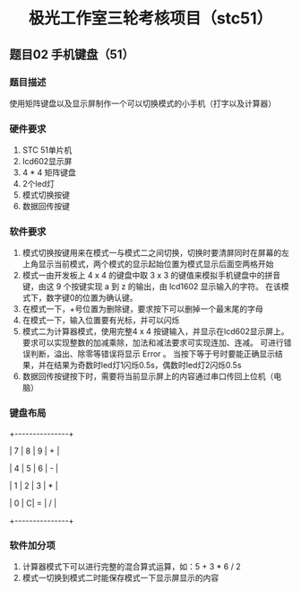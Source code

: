 # <div align='center'>  极光工作室三轮考核项目（stc51） </div>

## 题目02 手机键盘（51）

### 题目描述

使用矩阵键盘以及显示屏制作一个可以切换模式的小手机（打字以及计算器）

### 硬件要求

1. STC 51单片机
2. lcd602显示屏
3. 4 * 4 矩阵键盘
4. 2个led灯
5. 模式切换按键
6. 数据回传按键

### 软件要求

1. 模式切换按键用来在模式一与模式二之间切换，切换时要清屏同时在屏幕的左上角显示当前模式，两个模式的显示起始位置为模式显示后面空两格开始
2. 模式一由开发板上 4 x 4 的键盘中取 3 x 3 的键值来模拟手机键盘中的拼音键，由这 9 个按键实现 a 到 z 的输出，由 lcd1602 显示输入的字符。  在该模式下，数字键0的位置为确认键。
3. 在模式一下，+号位置为删除键，要求按下可以删掉一个最末尾的字母
4. 在模式一下，输入位置要有光标，并可以闪烁
5. 模式二为计算器模式，使用完整4 x 4 按键输入，并显示在lcd602显示屏上。要求可以实现整数的加减乘除，加法和减法要求可实现连加、连减。 可进行错误判断，溢出、除零等错误将显示 Error 。   当按下等于号时要能正确显示结果，并在结果为奇数时led灯1闪烁0.5s，偶数时led灯2闪烁0.5s
6. 数据回传按键按下时，需要将当前显示屏上的内容通过串口传回上位机（电脑）

### 键盘布局

+---------------+

| 7 | 8 | 9 | + |

| 4 | 5 | 6 | - |

| 1 | 2 | 3 | * |

| 0 | C| = | / |

+---------------+

### 软件加分项

1. 计算器模式下可以进行完整的混合算式运算，如：5 + 3 * 6 / 2
2. 模式一切换到模式二时能保存模式一下显示屏显示的内容
